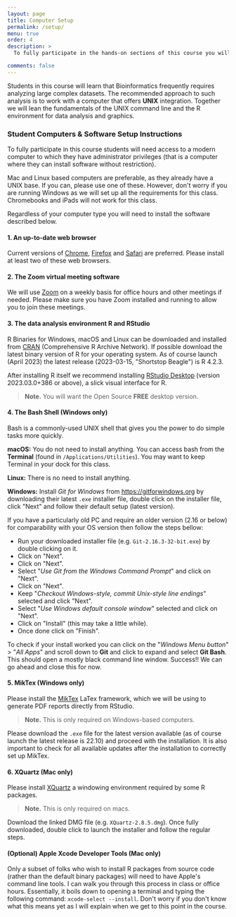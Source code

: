 ```yaml
---
layout: page
title: Computer Setup 
permalink: /setup/
menu: true
order: 4
description: > 
  To fully participate in the hands-on sections of this course you will need access to the software described below on your **own laptop**. Note that you may need Administrator privileges/permissions to install some of these.

comments: false
---
```


Students in this course will learn that Bioinformatics frequently requires analyzing large complex datasets. The recommended approach to such analysis is to work with a computer that offers **UNIX** integration. Together we will lean the fundamentals of the UNIX command line and the R environment for data analysis and graphics.


### Student Computers & Software Setup Instructions
To fully participate in this course students will need access to a modern computer to which they have administrator privileges (that is a computer where they can install software without restriction).  

Mac and Linux based computers are preferable, as they already have a UNIX base. If you can, please use one of these. However, don't worry if you are running Windows as we will set up all the requirements for this class. Chromebooks and iPads will not work for this class.

Regardless of your computer type you will need to install the software described below.

#### 1. An up-to-date **web browser** 
Current versions of [Chrome](https://www.google.com/chrome/), [Firefox](http://www.mozilla.org/firefox/) and [Safari](Safari) are preferred. Please install at least two of these web browsers.

#### 2. The Zoom virtual meeting software  
We will use [Zoom](https://ucsd.zoom.us) on a weekly basis for office hours and other meetings if needed. Please make sure you have Zoom installed and running to allow you to join these meetings.

#### 3. The data analysis environment **R** and **RStudio**
R Binaries for Windows, macOS and Linux can be downloaded and installed from [CRAN](http://cran.r-project.org/index.html) (Comprehensive R Archive Network). If possible download the latest binary version of R for your operating system. As of course launch (April 2023) the latest release (2023-03-15, "Shortstop Beagle") is R 4.2.3.

After installing R itself we recommend installing [RStudio Desktop](https://posit.co/download/rstudio-desktop/#download) (version 2023.03.0+386 or above), a slick visual interface for R.
> **Note.** You will want the Open Source **FREE** desktop version.

#### 4. The Bash Shell (Windows only)
Bash is a commonly-used UNIX shell that gives you the power to do simple tasks more quickly.

**macOS:** You do not need to install anything. You can access bash from the **Terminal** (found in `/Applications/Utilities`). You may want to keep Terminal in your dock for this class.

**Linux:** There is no need to install anything.

**Windows:** Install *Git for Windows* from <https://gitforwindows.org> by downloading their latest `.exe` installer file, double click on the installer file, click "Next" and follow their default setup (latest version).

If you have a particularly old PC and require an older version (2.16 or below) for comparability with your OS version then follow the steps bellow:
- Run your downloaded installer file (e.g. `Git-2.16.3-32-bit.exe`) by double clicking on it.
- Click on "Next".
- Click on "Next".
- Select "*Use Git from the Windows Command Prompt*" and click on "Next".
- Click on "Next".
- Keep "*Checkout Windows-style, commit Unix-style line endings*" selected and click "Next".
- Select "*Use Windows default console window*" selected and click on "Next".
- Click on "Install" (this may take a little while).
- Once done click on "Finish".

To check if your install worked you can click on the "*Windows Menu button*" > "*All Apps*" and scroll down to **Git** and click to expand and select **Git Bash**. This should open a mostly black command line window. Success!! We can go ahead and close this for now.    

#### 5. MikTex (Windows only)
Please install the [MikTex](https://miktex.org/download) LaTex framework, which we will be using to generate PDF reports directly from RStudio. 
> **Note.** This is only required on Windows-based computers.

Please download the `.exe` file for the latest version available (as of course launch the latest release is 22.10) and proceed with the installation. It is also important to check for all available updates after the installation to correctly set up MikTex.

#### 6. XQuartz (Mac only)
Please install [XQuartz](https://www.xquartz.org) a windowing environment required by some R packages.
> **Note.** This is only required on macs.

Download the linked DMG file (e.g. `XQuartz-2.8.5.dmg`). Once fully downloaded, double click to launch the installer and follow the regular steps.

#### (Optional) Apple Xcode Developer Tools (Mac only)
Only a subset of folks who wish to install R packages from source code (rather than the default binary packages) will need to have Apple's command line tools. I can walk you through this process in class or office hours. Essentially, it boils down to opening a terminal and typing the following command: `xcode-select --install`. Don't worry if you don't know what this means yet as I will explain when we get to this point in the course. 



<!-- 
### Text Editor
When you're writing code, it's nice to have a text editor that is optimized for writing code, with features like automatic color-coding of key words. The default text editor on Mac OS X and Linux is usually set to Vim, which is not famous for being intuitive. if you accidentally find yourself stuck in it, try typing the **escape key**, followed by **:q!** (colon, lower-case 'q', exclamation mark), then hitting Return to return to the shell. Nano is a basic editor and the default that we will use during this course. 


**Mac OS X:** nano should be pre-installed.

**Linux:** nano should be pre-installed.

**Windows:** Nano can be installed as a plugin to mobaxterm (see above). First start mobaxterm and then in the mobaxterm terminal type: `mobapt` Pressing Return will bring up a panel listing available additions. Please select **nano** by clicking on its entry and then the “Install/Update” button.
 --> 

<!-- ### (Optional) Using Jetstream

Jetstream is a cloud-based on-demand virtual machine system funded by the National Science Foundation. It will provide us with UNIX based computers (what we call “virtual machine instances”) that look and feel just like a regular Linux workstation but with thousands of times the computing power!  

We will cover configuring and connecting to Jetstream in class. You can also find detailed *step-by-step* instructions for:

 - [Starting a Jetstream Computer Instance]({{ site.baseurl }}/jetstream/boot/),
 - [Logging in to jetstream from your local terminal]({{ site.baseurl }}/jetstream/login/),
 - [Adding password to a Jetstream instance]({{ site.baseurl }}/jetstream/ssh_changepassword/). 

We will cover all of these together in class.   -->

<!--- Still to complete...
### Why this class

### The semi-flipped classroom
-->
